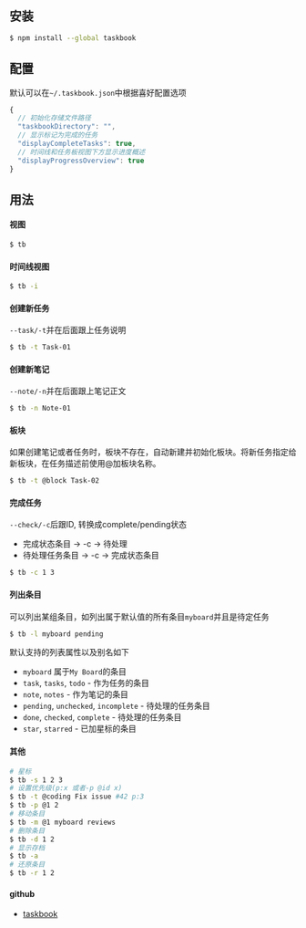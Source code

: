 ## 安装
```bash
$ npm install --global taskbook
```

## 配置
默认可以在`~/.taskbook.json`中根据喜好配置选项
```js
{
  // 初始化存储文件路径
  "taskbookDirectory": "", 
  // 显示标记为完成的任务
  "displayCompleteTasks": true,
  // 时间线和任务板视图下方显示进度概述
  "displayProgressOverview": true
}
```

## 用法

#### 视图
```bash
$ tb
```

#### 时间线视图
```bash
$ tb -i
```

#### 创建新任务
`--task/-t`并在后面跟上任务说明
```bash
$ tb -t Task-01
```

#### 创建新笔记
`--note/-n`并在后面跟上笔记正文
```bash
$ tb -n Note-01
```

#### 板块
如果创建笔记或者任务时，板块不存在，自动新建并初始化板块。将新任务指定给新板块，在任务描述前使用@加板块名称。
```bash
$ tb -t @block Task-02
```

#### 完成任务
`--check/-c`后跟ID, 转换成complete/pending状态
- 完成状态条目 -> -c -> 待处理
- 待处理任务条目 -> -c ->  完成状态条目
```bash
$ tb -c 1 3
```

#### 列出条目
可以列出某组条目，如列出属于默认值的所有条目`myboard`并且是待定任务
```bash
$ tb -l myboard pending
```

默认支持的列表属性以及别名如下
- `myboard` 属于`My Board`的条目
- `task`, `tasks`, `todo` - 作为任务的条目
- `note`, `notes` - 作为笔记的条目
- `pending`, `unchecked`, `incomplete` - 待处理的任务条目
- `done`, `checked`, `complete` - 待处理的任务条目
- `star`, `starred` - 已加星标的条目


#### 其他
```bash
# 星标
$ tb -s 1 2 3
# 设置优先级(p:x 或者-p @id x)
$ tb -t @coding Fix issue #42 p:3
$ tb -p @1 2
# 移动条目
$ tb -m @1 myboard reviews
# 删除条目
$ tb -d 1 2
# 显示存档
$ tb -a
# 还原条目
$ tb -r 1 2
```

#### github
- [taskbook](https://github.com/klauscfhq/taskbook/blob/master/docs/readme.ZH.md)
